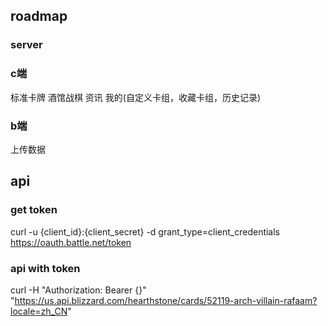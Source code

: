 ## roadmap
### server
### c端
标准卡牌
酒馆战棋
资讯
我的(自定义卡组，收藏卡组，历史记录)
### b端
上传数据
## api 

### get token
curl -u {client_id}:{client_secret} -d grant_type=client_credentials https://oauth.battle.net/token

### api with token
curl -H "Authorization: Bearer {}" "https://us.api.blizzard.com/hearthstone/cards/52119-arch-villain-rafaam?locale=zh_CN"